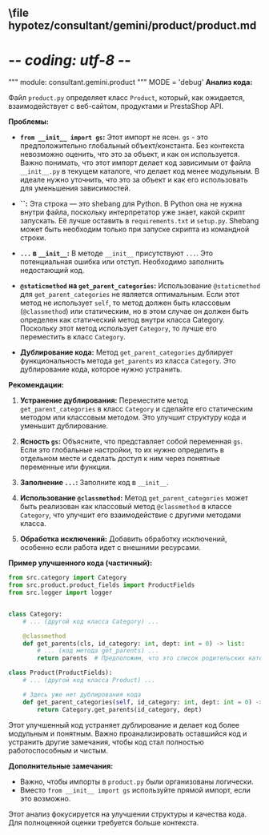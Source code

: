 ## \file hypotez/consultant/gemini/product/product.md
# -*- coding: utf-8 -*-

""" module: consultant.gemini.product """
MODE = 'debug'
**Анализ кода:**

Файл `product.py` определяет класс `Product`, который, как ожидается, взаимодействует с веб-сайтом, продуктами и PrestaShop API.

**Проблемы:**

* **`from __init__ import gs`:**  Этот импорт не ясен.  `gs` - это предположительно глобальный объект/константа.  Без контекста невозможно оценить, что это за объект, и как он используется. Важно понимать, что этот импорт делает код зависимым от файла `__init__.py` в текущем каталоге, что делает код менее модульным.  В идеале нужно уточнить, что это за объект и как его использовать для уменьшения зависимостей.

* **``:** Эта строка — это shebang для Python.  В Python она не нужна внутри файла, поскольку интерпретатор уже знает, какой скрипт запускать.  Её лучше оставить в `requirements.txt` и `setup.py`.  Shebang может быть необходим только при запуске скрипта из командной строки.

* **`...` в `__init__`:**  В методе `__init__` присутствуют `...`. Это потенциальная ошибка или отступ. Необходимо заполнить недостающий код.

* **`@staticmethod` на `get_parent_categories`:**  Использование `@staticmethod` для `get_parent_categories`  не является оптимальным.  Если этот метод не использует `self`, то метод должен быть классовым (`@classmethod`) или статическим, но в этом случае он должен быть определен как статический метод внутри класса Category. Поскольку этот метод использует `Category`, то лучше его переместить в класс `Category`.

* **Дублирование кода:** Метод `get_parent_categories` дублирует функциональность метода `get_parents` из класса `Category`. Это дублирование кода, которое нужно устранить.

**Рекомендации:**

1. **Устранение дублирования:** Переместите метод `get_parent_categories` в класс `Category` и сделайте его статическим методом или классовым методом. Это улучшит структуру кода и уменьшит дублирование.

2. **Ясность `gs`:**  Объясните, что представляет собой переменная `gs`. Если это глобальные настройки, то их нужно определить в отдельном месте и сделать доступ к ним через понятные переменные или функции.

3. **Заполнение `...`:** Заполните код в `__init__`.

4. **Использование `@classmethod`:**  Метод `get_parent_categories` может быть реализован как классовый метод `@classmethod` в классе `Category`, что улучшит его взаимодействие с другими методами класса.

5. **Обработка исключений:** Добавить обработку исключений, особенно если работа идет с внешними ресурсами.


**Пример улучшенного кода (частичный):**

```python
from src.category import Category
from src.product.product_fields import ProductFields
from src.logger import logger


class Category:
    # ... (другой код класса Category) ...

    @classmethod
    def get_parents(cls, id_category: int, dept: int = 0) -> list:
        # ... (код метода get_parents) ...
        return parents  # Предположим, что это список родительских категорий

class Product(ProductFields):
    # ... (другой код класса Product) ...

    # Здесь уже нет дублирования кода
    def get_parent_categories(self, id_category: int, dept: int = 0) -> list:
        return Category.get_parents(id_category, dept)

```

Этот улучшенный код устраняет дублирование и делает код более модульным и понятным.  Важно проанализировать оставшийся код и устранить другие замечания, чтобы код стал полностью работоспособным и чистым.


**Дополнительные замечания:**

*  Важно, чтобы импорты в `product.py` были организованы логически.
*  Вместо `from __init__ import gs` используйте прямой импорт, если это возможно.

Этот анализ фокусируется на улучшении структуры и качества кода.  Для полноценной оценки требуется больше контекста.
